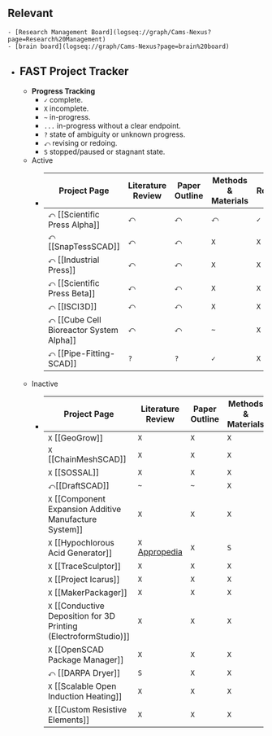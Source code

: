 ## Relevant
	- [Research Management Board](logseq://graph/Cams-Nexus?page=Research%20Management)
	- [brain board](logseq://graph/Cams-Nexus?page=brain%20board)
- ## FAST Project Tracker
	- **Progress Tracking**
		- `✓` complete.
		- `X` incomplete.
		- `~` in-progress.
		- `...` in-progress without a clear endpoint.
		- `?` state of ambiguity or unknown progress.
		- `⤺` revising or redoing.
		- `S` stopped/paused or stagnant state.
	- Active
		- |Project Page|Literature Review|Paper Outline|Methods & Materials|Results|Discussion & Conclusion|Paper Revision & Edits|Peer Review|
		  |--|--|--|--|--|--|--|--|
		  | `⤺` [[Scientific Press Alpha]] |`⤺`|`⤺`|`⤺`|`✓`|`✓`|`X`|`X`|
		  | `⤺` [[SnapTessSCAD]] |`⤺`|`⤺`|`X`|`X`|`X`|`X`|`X`|
		  |`⤺` [[Industrial Press]]  |`⤺`|`⤺`|`X`|`X`|`X`|`X`|`X`|
		  |`⤺` [[Scientific Press Beta]]  |`⤺`|`⤺`|`X`|`X`|`X`|`X`|`X`|
		  |`⤺` [[ISCI3D]]  |`⤺`|`⤺`|`X`|`X`|`X`|`X`|`X`|
		  |`⤺` [[Cube Cell Bioreactor System Alpha]]  |`⤺`|`⤺`|`~`|`X`|`X`|`X`|`X`|
		  |`⤺` [[Pipe-Fitting-SCAD]] |`?`|`?`|`✓`|`X`|`X`|`X`|`X`|
	- Inactive
		- |Project Page|Literature Review|Paper Outline|Methods & Materials|Results|Discussion & Conclusion|Paper Revision & Edits|Peer Review|
		  |--|--|--|--|--|--|--|--|
		  |`X` [[GeoGrow]] |`X`|`X`|`X`|`X`|`X`|`X`|`X`|
		  |`X` [[ChainMeshSCAD]] |`X`|`X`|`X`|`X`|`X`|`X`|`X`|
		  |`X` [[SOSSAL]]|`X`|`X`|`X`|`X`|`X`|`X`|`X`|
		  |`⤺`[[DraftSCAD]]|`~`|`~`|`X`|`X`|`X`|`X`|`X`|
		  |`X` [[Component Expansion Additive Manufacture System]]  |`X`|`X`|`X`|`X`|`X`|`X`|`X`|
		  |`X` [[Hypochlorous Acid Generator]]  |`X` [Appropedia](https://www.appropedia.org/Literature_Review:_Open_Source_Hypochlorous_Acid_Generator) |`X`|`S`|`X`|`X`|`X`|`X`|
		  |`X` [[TraceSculptor]] |`X`|`X`|`X`|`X`|`X`|`X`|`X`|
		  |`X` [[Project Icarus]]  |`X`|`X`|`X`|`X`|`X`|`X`|`X`|
		  |`X` [[MakerPackager]] |`X`|`X`|`X`|`X`|`X`|`X`|`X`|
		  |`X` [[Conductive Deposition for 3D Printing (ElectroformStudio)]] |`X`|`X`|`X`|`X`|`X`|`X`|`X`|
		  |`X` [[OpenSCAD Package Manager]] |`X`|`X`|`X`|`X`|`X`|`X`|`X`|
		  |`⤺` [[DARPA Dryer]] |`S`|`X`|`X`|`X`|`X`|`X`|`X`|
		  |`X` [[Scalable Open Induction Heating]] |`X`|`X`|`X`|`X`|`X`|`X`|`X`|
		  |`X` [[Custom Resistive Elements]] |`X`|`X`|`X`|`X`|`X`|`X`|`X`|